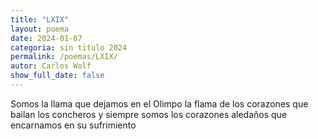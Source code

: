 ```yaml
---
title: "LXIX"
layout: poema
date: 2024-01-07
categoria: sin titulo 2024
permalink: /poemas/LXIX/
autor: Carlos Wolf
show_full_date: false
---
```

Somos la llama que dejamos en el Olimpo
la flama de los corazones que bailan los concheros
y siempre somos los corazones aledaños que encarnamos en su sufrimiento
